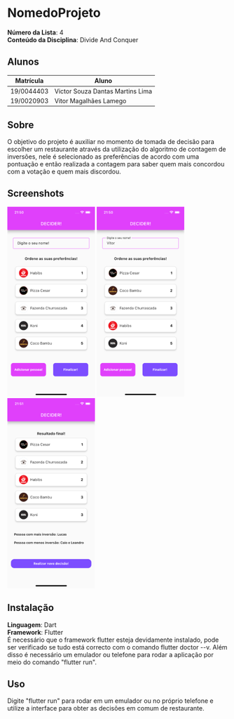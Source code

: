 # NomedoProjeto

**Número da Lista**: 4<br>
**Conteúdo da Disciplina**: Divide And Conquer<br>

## Alunos
|Matrícula | Aluno |
| -- | -- |
| 19/0044403  |  Victor Souza Dantas Martins Lima |
| 19/0020903   |  Vitor Magalhães Lamego |

## Sobre 
O objetivo do projeto é auxiliar no momento de tomada de decisão para escolher um restaurante através da utilização do algoritmo de contagem de inversões, nele é selecionado as preferências de acordo com uma pontuação e então realizada a contagem para saber quem mais concordou com a votação e quem mais discordou.

## Screenshots
<img src="/prints/print1.png" alt="drawing" width="200"/>
<img src="/prints/print2.png" alt="drawing" width="200"/>
<img src="/prints/print3.png" alt="drawing" width="200"/>

## Instalação 
**Linguagem**: Dart<br>
**Framework**: Flutter<br>
É necessário que o framework flutter esteja devidamente instalado, pode ser verificado se tudo está correcto com o comando flutter doctor --v. Além disso é necessário um emulador ou telefone para rodar a aplicação por meio do comando "flutter run".

## Uso 
Digite "flutter run" para rodar em um emulador ou no próprio telefone e utilize a interface para obter as decisões em comum de restaurante.

